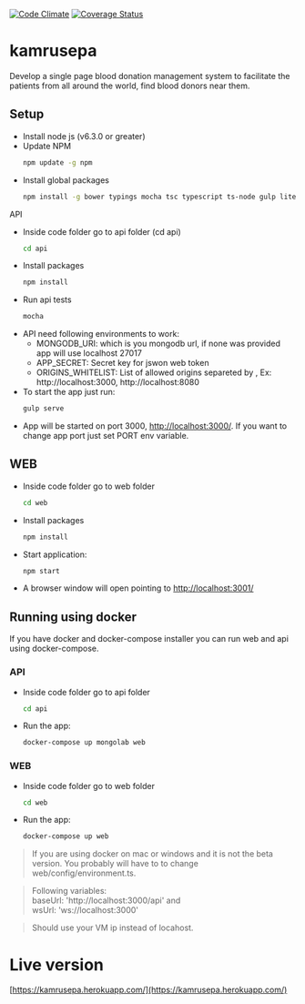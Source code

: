 [![Code Climate](https://codeclimate.com/github/kibiluzbad/kamrusepa/badges/gpa.svg)](https://codeclimate.com/github/kibiluzbad/kamrusepa) [![Coverage Status](https://coveralls.io/repos/github/kibiluzbad/kamrusepa/badge.svg?branch=master)](https://coveralls.io/github/kibiluzbad/kamrusepa?branch=master)

# kamrusepa
Develop a single page blood donation management system to facilitate the patients from all around the world, find blood donors near them. 

## Setup
 - Install node js (v6.3.0 or greater)
 - Update NPM 
   ```bash
   npm update -g npm
   ```
 - Install global packages 
   ```bash
   npm install -g bower typings mocha tsc typescript ts-node gulp lite-server
   ```
API
 - Inside code folder go to api folder (cd api)
   ```bash
   cd api
   ```
 - Install packages
   ```bash
   npm install
   ```
 - Run api tests
   ```bash
   mocha
   ```
 - API need following environments to work:
    - MONGODB_URI: which is you mongodb url, if none was provided app will use localhost 27017
    -  APP_SECRET: Secret key for jswon web token
    -  ORIGINS_WHITELIST: List of allowed origins separeted by , Ex: http://localhost:3000, http://localhost:8080
 - To start the app just run:
   ```bash
   gulp serve
   ``` 
 - App will be started on port 3000, [http://localhost:3000/](http://localhost:3000/). If you want to change app port just set PORT env variable.

## WEB
 - Inside code folder go to web folder
   ```bash
   cd web
   ```
 - Install packages
   ```bash
   npm install
   ```
 - Start application: 
   ```bash
   npm start
   ``` 
 - A browser window will open pointing to [http://localhost:3001/](http://localhost:3001/)

## Running using docker

If you have docker and docker-compose installer you can run web and api using docker-compose.

### API 

- Inside code folder go to api folder
   ```bash
   cd api
   ```
- Run the app:
   ```bash
   docker-compose up mongolab web
   ```

### WEB 

- Inside code folder go to web folder
   ```bash
   cd web
   ```
- Run the app:
   ```bash
   docker-compose up web
   ```


> If you are using docker on mac or windows and it is not the beta version. You probably will have to to change web/config/environment.ts.

> Following variables:  
>   baseUrl: 'http://localhost:3000/api' and  
>   wsUrl: 'ws://localhost:3000'

> Should use your VM ip instead of locahost. 

# Live version
[https://kamrusepa.herokuapp.com/](https://kamrusepa.herokuapp.com/)
